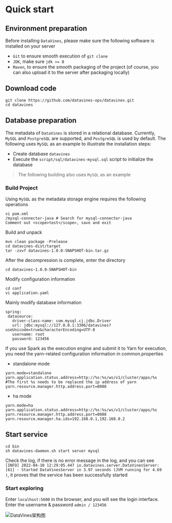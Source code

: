 # Quick start
## Environment preparation

Before installing `DataVines`, please make sure the following software is installed on your server
- `Git` to ensure smooth execution of `git clone`
- `JDK`, make sure `jdk >= 8`
- `Maven`, to ensure the smooth packaging of the project (of course, you can also upload it to the server after packaging locally)

## Download code
```shell
git clone https://github.com/datavines-ops/datavines.git
cd datavines
````

## Database preparation
The metadata of `DataVines` is stored in a relational database. Currently, `MySQL` and `PostgreSQL` are supported, and `PostgreSQL` is used by default. The following uses `MySQL` as an example to illustrate the installation steps:
- Create database `datavines`
- Execute the `script/sql/datavines-mysql.sql` script to initialize the database

> The following building also uses `MySQL` as an example


### Build Project

Using `MySQL` as the metadata storage engine requires the following operations

````
vi pom.xml
/mysql-connector-java # Search for mysql-connector-java
Comment out <scope>test</scope>, save and exit
````

Build and unpack

```shell
mvn clean package -Prelease
cd datavines-dist/target
tar -zxvf datavines-1.0.0-SNAPSHOT-bin.tar.gz
````

After the decompression is complete, enter the directory
````
cd datavines-1.0.0-SNAPSHOT-bin
````
Modify configuration information
````
cd conf
vi application.yaml
````
Mainly modify database information
````
spring:
 datasource:
   driver-class-name: com.mysql.cj.jdbc.Driver
   url: jdbc:mysql://127.0.0.1:3306/datavines?useUnicode=true&characterEncoding=UTF-8
   username: root
   password: 123456
````
If you use Spark as the execution engine and submit it to Yarn for execution, you need the yarn-related configuration information in common.properties
- standalone mode
````
yarn.mode=standalone
yarn.application.status.address=http://%s:%s/ws/v1/cluster/apps/%s #The first %s needs to be replaced the ip address of yarn
yarn.resource.manager.http.address.port=8088
````
- ha mode
````
yarn.mode=ha
yarn.application.status.address=http://%s:%s/ws/v1/cluster/apps/%s
yarn.resource.manager.http.address.port=8088
yarn.resource.manager.ha.ids=192.168.0.1,192.168.0.2
````

## Start service

````
cd bin
sh datavines-daemon.sh start server mysql
````

Check the log, if there is no error message in the log, and you can see `[INFO] 2022-04-10 12:29:05.447 io.datavines.server.DataVinesServer:[61] - Started DataVinesServer in 3.97 seconds (JVM running for 4.69 )`, it proves that the service has been successfully started

### Start exploring

Enter `localhost:5600` in the browser, and you will see the login interface. Enter the username & password `admin / 123456`

![DataVines架构图](../../img/login.jpg)